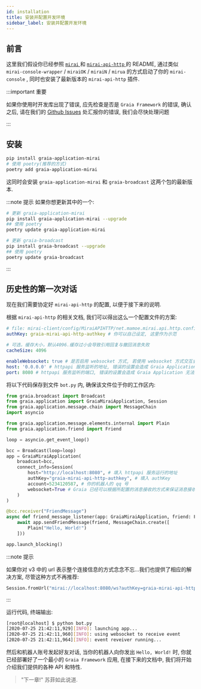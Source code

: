 ```yaml
---
id: installation
title: 安装并配置开发环境
sidebar_label: 安装并配置开发环境
---
```


## 前言

这里我们假设你已经参照 [ `mirai` ](https://github.com/mamoe/mirai) 和 [ `mirai-api-http` ](https://github.com/mamoe/mirai-api-http)
的 README, 通过类似 `mirai-console-wrapper` / `miraiOK` / `miraiN` / `mirua` 的方式启动了你的 `mirai-console` , 同时也安装了最新版本的 `mirai-api-http` 插件.  

:::important 重要

如果你使用时开发库出现了错误, 应先检查是否是 `Graia Framework` 的错误, 
确认之后, 请在我们的 [Github Issues](https://github.com/GraiaProject/Application/issues) 处汇报你的错误, 
我们会尽快处理问题

:::

## 安装

``` bash
pip install graia-application-mirai
# 使用 poetry(推荐的方式)
poetry add graia-application-mirai
```

这同时会安装 `graia-application-mirai` 和 `graia-broadcast` 这两个包的最新版本.

:::note 提示
如果你想更新其中的一个:

``` bash
# 更新 graia-application-mirai
pip install graia-application-mirai --upgrade
## 使用 poetry
poetry update graia-application-mirai

# 更新 graia-broadcast
pip install graia-broadcast --upgrade
## 使用 poetry
poetry update graia-broadcast
```
:::

## 历史性的第一次对话

现在我们需要协定好 `mirai-api-http` 的配置, 以便于接下来的说明.

根据 `mirai-api-http` 的相关文档, 我们可以得出这么一个配置文件的方案:

``` yaml
# file: mirai-client/config/MiraiAPIHTTP/net.mamoe.mirai.api.http.config.Setting
authKey: graia-mirai-api-http-authkey # 你可以自己设定, 这里作为示范

# 可选，缓存大小，默认4096.缓存过小会导致引用回复与撤回消息失败
cacheSize: 4096

enableWebsocket: true # 是否启用 websocket 方式, 若使用 websocket 方式交互会得到更好的性能
host: '0.0.0.0' # httpapi 服务监听的地址, 错误的设置会造成 Graia Application 无法与其交互
port: 8080 # httpapi 服务监听的端口, 错误的设置会造成 Graia Application 无法与其交互
```

将以下代码保存到文件 `bot.py` 内, 确保该文件位于你的工作区内:

``` python
from graia.broadcast import Broadcast
from graia.application import GraiaMiraiApplication, Session
from graia.application.message.chain import MessageChain
import asyncio

from graia.application.message.elements.internal import Plain
from graia.application.friend import Friend

loop = asyncio.get_event_loop()

bcc = Broadcast(loop=loop)
app = GraiaMiraiApplication(
    broadcast=bcc,
    connect_info=Session(
        host="http://localhost:8080", # 填入 httpapi 服务运行的地址
        authKey="graia-mirai-api-http-authkey", # 填入 authKey
        account=5234120587, # 你的机器人的 qq 号
        websocket=True # Graia 已经可以根据所配置的消息接收的方式来保证消息接收部分的正常运作.
    )
)

@bcc.receiver("FriendMessage")
async def friend_message_listener(app: GraiaMiraiApplication, friend: Friend):
    await app.sendFriendMessage(friend, MessageChain.create([
        Plain("Hello, World!")
    ]))

app.launch_blocking()
```

:::note 提示

如果你对 v3 中的 url 表示整个连接信息的方式念念不忘...我们也提供了相应的解决方案, 尽管这种方式不再推荐:
``` python
Session.fromUrl("mirai://localhost:8080/ws?authKey=graia-mirai-api-http-authkey&qq=5234120587")
```

:::

运行代码, 终端输出:

``` bash
[root@localhost] $ python bot.py
[2020-07-25 21:42:11,929][INFO]: launching app...
[2020-07-25 21:42:11,960][INFO]: using websocket to receive event
[2020-07-25 21:42:11,964][INFO]: event reveiver running...
```

然后和机器人账号发起好友对话, 当你的机器人向你发出 `Hello, World!` 时,
你就已经部署好了一个最小的 `Graia Framework` 应用, 在接下来的文档中, 我们将开始介绍我们提供的各种 API 和特性.

> "下一章!" 苏菲如此说道.
